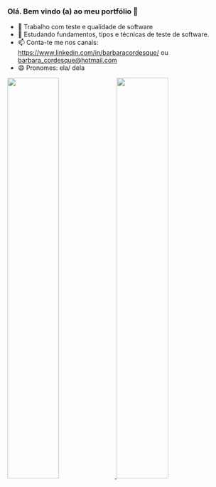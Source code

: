 ### Olá. Bem vindo (a) ao meu portfólio 👋

- 🔭 Trabalho com teste e qualidade de software
- 🌱 Estudando fundamentos, tipos e técnicas de teste de software. 
- 📫 Conta-te me nos canais: https://www.linkedin.com/in/barbaracordesque/ ou barbara_cordesque@hotmail.com
- 😄 Pronomes: ela/ dela

<div>
  <a href="https://github.com/barbaracordesque">
  <img width="48%" src="https://github-readme-stats.vercel.app/api?username=barbaracordesque&show_icons=true&theme=onedark&include_all_commits=true&count_private=true"/>
  <img width="48%" src="https://github-readme-stats.vercel.app/api/top-langs/?username=barbaracordesque&layout=compact&langs_count=7&theme=onedark"/>
</div>
